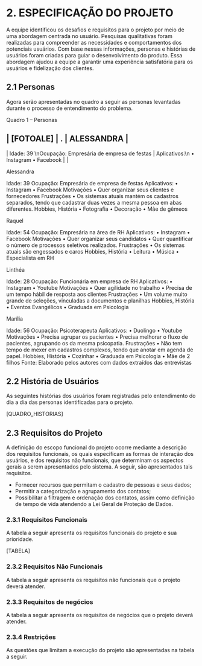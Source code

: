 # 2. ESPECIFICAÇÃO DO PROJETO

A equipe identificou os desafios e requisitos para o projeto por meio de uma abordagem centrada no usuário. Pesquisas qualitativas foram realizadas para compreender as necessidades e comportamentos dos potenciais usuários. Com base nessas informações, personas e histórias de usuários foram criadas para guiar o desenvolvimento do produto. Essa abordagem ajudou a equipe a garantir uma experiência satisfatória para os usuários e fidelização dos clientes.

## 2.1 Personas
Agora serão apresentadas no quadro a seguir as personas levantadas durante o processo de entendimento do problema.

Quadro 1 – Personas

| [FOTOALE] | . | ALESSANDRA |
---
| Idade: 39 \nOcupação: Empresária de empresa de festas | Aplicativos:\n    • Instagram    • Facebook | |


Alessandra

Idade: 39
Ocupação: Empresária de empresa de festas
Aplicativos:
    • Instagram
    • Facebook
Motivações
    • Quer organizar seus clientes e fornecedores
Frustrações
    • Os sistemas atuais mantém os cadastros separados, tendo que cadastrar duas vezes a mesma pessoa em abas diferentes.
Hobbies, História
    • Fotografia
    • Decoração
    • Mãe de gêmeos


Raquel

Idade: 54
Ocupação: Empresária na área de RH
Aplicativos:
    • Instagram
    • Facebook
Motivações
    • Quer organizar seus candidatos
    • Quer quantificar o número de processos seletivos realizados.
Frustrações
    • Os sistemas atuais são engessados e caros
Hobbies, História
    • Leitura
    • Música
    • Especialista em RH



Linthéa

Idade: 28
Ocupação: Funcionária em empresa de RH
Aplicativos:
    • Instagram
    • Youtube
Motivações
    • Quer agilidade no trabalho
    • Precisa de um tempo hábil de resposta aos clientes
Frustrações
    • Um volume muito grande de seleções, vinculadas a documentos e planilhas
Hobbies, História
    • Eventos Evangélicos
    • Graduada em Psicologia


Marília

Idade: 56
Ocupação: Psicoterapeuta
Aplicativos:
    • Duolingo
    • Youtube
Motivações
    • Precisa agrupar os pacientes
    • Precisa melhorar o fluxo de pacientes, agrupando os da mesma psicopatia.
Frustrações
    • Não tem tempo de mexer em cadastros complexos, tendo que anotar em agenda de papel.
Hobbies, História
    • Cozinhar
    • Graduada em Psicologia
    • Mãe de 2 filhos
Fonte: Elaborado pelos autores com dados extraídos das entrevistas


## 2.2 História de Usuários

As seguintes histórias dos usuários foram registradas pelo entendimento do dia a dia das personas identificadas para o projeto.

[QUADRO_HISTORIAS]

## 2.3 Requisitos do Projeto

A definição do escopo funcional do projeto ocorre mediante a descrição dos requisitos funcionais, os quais especificam as formas de interação dos usuários, e dos requisitos não funcionais, que determinam os aspectos gerais a serem apresentados pelo sistema. A seguir, são apresentados tais requisitos.

* Fornecer recursos que permitam o cadastro de pessoas e seus dados;
* Permitir a categorização e agrupamento dos contatos;
* Possibilitar a filtragem e ordenação dos contatos, assim como definição de tempo de vida atendendo a Lei Geral de Proteção de Dados.

### 2.3.1 Requisitos Funcionais

A tabela a seguir apresenta os requisitos funcionais do projeto e sua prioridade.

[TABELA]


### 2.3.2 Requisitos Não Funcionais
A tabela a seguir apresenta os requisitos não funcionais que o projeto deverá atender.

### 2.3.3 Requisitos de negócios
A tabela a seguir apresenta os requisitos de negócios que o projeto deverá atender.

### 2.3.4 Restrições 
As questões que limitam a execução do projeto são apresentadas na tabela a seguir.
